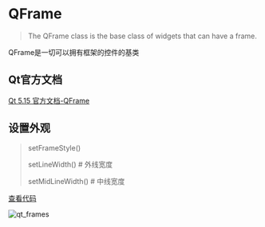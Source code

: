 # QFrame

> The QFrame class is the base class of widgets that can have a frame. 

QFrame是一切可以拥有框架的控件的基类

## Qt官方文档

[Qt 5.15 官方文档-QFrame](https://doc.qt.io/qt-5.15/qframe.html)

## 设置外观

>setFrameStyle()
>
>setLineWidth()  # 外线宽度
>
>setMidLineWidth()  # 中线宽度

[查看代码](./02-QFrame-功能作用.py)

![qt_frames](https://oss.muzing.top/image/qt_frames.png)